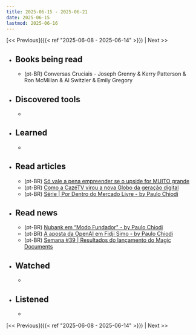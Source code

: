 ```yaml
---
title: 2025-06-15 - 2025-06-21
date: 2025-06-15
lastmod: 2025-06-16
---
```


[<< Previous]({{< ref "2025-06-08 - 2025-06-14" >}}) | Next >>

- ## Books being read
  - (pt-BR) Conversas Cruciais - Joseph Grenny & Kerry Patterson & Ron McMillan
    & Al Switzler & Emily Gregory

- ## Discovered tools
  -

- ## Learned
  -

- ## Read articles
  - (pt-BR) [Só vale a pena empreender se o upside for MUITO grande](https://moacirmoda.substack.com/p/so-vale-a-pena-empreender-se-o-upside)
  - (pt-BR) [Como a CazéTV virou a nova Globo da geração digital](https://www.productgurus.com.br/p/como-a-cazetv-virou-a-nova-globo)
  - (pt-BR) [Série | Por Dentro do Mercado Livre - by Paulo Chiodi](https://www.productgurus.com.br/p/serie-por-dentro-do-mercado-livre)

- ## Read news
  - (pt-BR) [Nubank em “Modo Fundador&quot; - by Paulo Chiodi](https://www.productgurus.com.br/p/nubank-em-modo-fundador)
  - (pt-BR) [A aposta da OpenAI em Fidji Simo - by Paulo Chiodi](https://www.productgurus.com.br/p/a-aposta-da-openai-em-fidji-simo)
  - (pt-BR) [Semana #39 | Resultados do lançamento do Magic Documents](https://mabreu.substack.com/p/semana-39-resultados-do-lancamento)

- ## Watched
  -

- ## Listened
  -

[<< Previous]({{< ref "2025-06-08 - 2025-06-14" >}}) | Next >>
